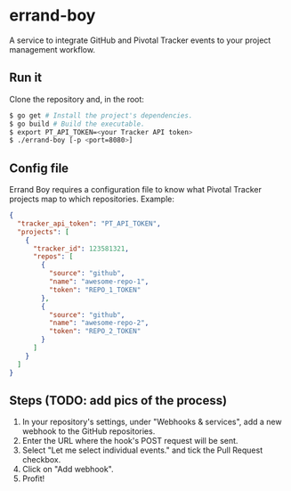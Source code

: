 # errand-boy
A service to integrate GitHub and Pivotal Tracker events to your project management workflow.

## Run it
Clone the repository and, in the root:
```sh
$ go get # Install the project's dependencies.
$ go build # Build the executable.
$ export PT_API_TOKEN=<your Tracker API token>
$ ./errand-boy [-p <port=8080>]
```

## Config file
Errand Boy requires a configuration file to know what Pivotal Tracker projects map to which
repositories.
Example:
```json
{
  "tracker_api_token": "PT_API_TOKEN",
  "projects": [
    {
      "tracker_id": 123581321,
      "repos": [
        {
          "source": "github",
          "name": "awesome-repo-1",
          "token": "REPO_1_TOKEN"
        },
        {
          "source": "github",
          "name": "awesome-repo-2",
          "token": "REPO_2_TOKEN"
        }
      ]
    }
  ]
}
```

## Steps (TODO: add pics of the process)
1. In your repository's settings, under "Webhooks & services", add a new webhook to the GitHub
repositories.
2. Enter the URL where the hook's POST request will be sent.
3. Select "Let me select individual events." and tick the Pull Request checkbox.
4. Click on "Add webhook".
5. Profit!
